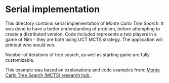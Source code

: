 Serial implementation
====

This directory contains serial implementation of _Monte Carlo Tree Search_. It was done to have a better understanding of problem, before attempting to create a distributed version. 
Code included represents a two players in a game of Nim - they are both using UCT MCTS strategy. The application will printout who would win. 

Number of iterations of tree search, as well as starting game are fully customizable.

This example was based on explanations and code examples from: [Monte Carlo Tree Search (MCTS) research hub.](http://mcts.ai/).

